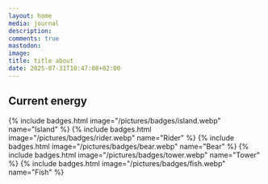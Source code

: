 ```yaml
---
layout: home
media: journal
description: 
comments: true
mastodon: 
image: 
title: title about
date: 2025-07-31T10:47:08+02:00
---
```




## Current energy



{% include badges.html image="/pictures/badges/island.webp" name="Island" %}
{% include badges.html image="/pictures/badges/rider.webp" name="Rider" %}
{% include badges.html image="/pictures/badges/bear.webp" name="Bear" %}
{% include badges.html image="/pictures/badges/tower.webp" name="Tower" %}
{% include badges.html image="/pictures/badges/fish.webp" name="Fish" %}